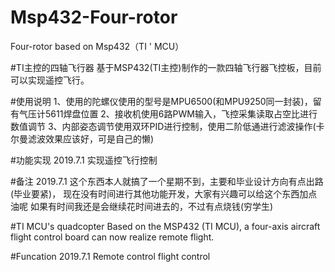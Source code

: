 # Msp432-Four-rotor
Four-rotor based on Msp432（TI ' MCU）

#TI主控的四轴飞行器
基于MSP432(TI主控)制作的一款四轴飞行器飞控板，目前可以实现遥控飞行。

#使用说明
1、使用的陀螺仪使用的型号是MPU6500(和MPU9250同一封装)，留有气压计5611焊盘位置
2、接收机使用6路PWM输入，飞控采集读取占空比进行数值调节
3、内部姿态调节使用双环PID进行控制，使用二阶低通进行滤波操作(卡尔曼滤波效果应该好，可是自己的懒)

#功能实现
2019.7.1 实现遥控飞行控制


#备注
2019.7.1 这个东西本人就搞了一个星期不到，主要和毕业设计方向有点出路(毕业要紧)，
		 现在没有时间进行其他功能开发，大家有兴趣可以给这个东西加点油呢
		 如果有时间我还是会继续花时间进去的，不过有点烧钱(穷学生)


#TI MCU's quadcopter
Based on the MSP432 (TI MCU), a four-axis aircraft flight control board can now realize remote flight.

#Funcation
2019.7.1 Remote control flight control

